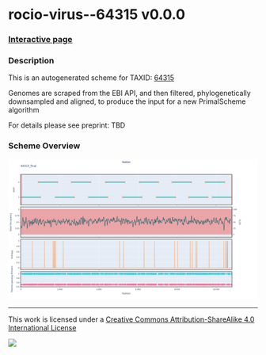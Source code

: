 # rocio-virus--64315 v0.0.0

### [Interactive page](https://chrisgkent.github.io/schemes/rocio-virus--64315-1000-v0.0.0)

### Description

This is an autogenerated scheme for TAXID: [64315](https://www.ncbi.nlm.nih.gov/Taxonomy/Browser/wwwtax.cgi?mode=Info&id=64315&lvl=3&lin=f&keep=1&srchmode=1&unlock)

Genomes are scraped from the EBI API, and then filtered, phylogenetically downsampled and aligned, to produce the input for a new PrimalScheme algorithm

For details please see preprint: TBD

### Scheme Overview

![Alt text](work/64315_final.png '64315_final.png')

------------------------------------------------------------------------

This work is licensed under a [Creative Commons Attribution-ShareAlike 4.0 International License](http://creativecommons.org/licenses/by-sa/4.0/) 

![](https://i.creativecommons.org/l/by-sa/4.0/88x31.png)